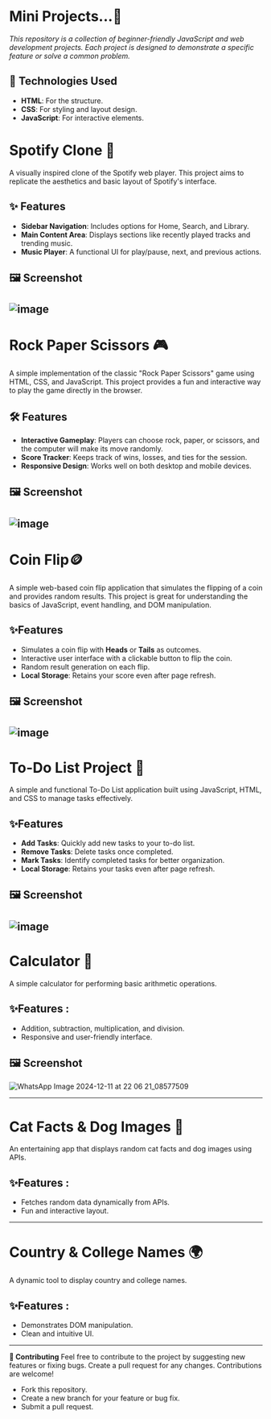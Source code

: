 # Mini Projects...🚀
*This repository is a collection of beginner-friendly JavaScript and web development projects. Each project is designed to demonstrate a specific feature or solve a common problem.*
## 🔧 Technologies Used
- **HTML**: For the structure.
- **CSS**: For styling and layout design.
- **JavaScript**: For interactive elements.
  
# Spotify Clone 🎵

A visually inspired clone of the Spotify web player. This project aims to replicate the aesthetics and basic layout of Spotify's interface.

## ✨ Features
- **Sidebar Navigation**: Includes options for Home, Search, and Library.
- **Main Content Area**: Displays sections like recently played tracks and trending music.
- **Music Player**: A functional UI for play/pause, next, and previous actions.

## 🖼️ Screenshot
![image](https://github.com/user-attachments/assets/8328c6a9-5f77-4ad3-bb8b-3897c35168e9)
---
# Rock Paper Scissors 🎮

A simple implementation of the classic "Rock Paper Scissors" game using HTML, CSS, and JavaScript. This project provides a fun and interactive way to play the game directly in the browser.

## 🛠️ Features
- **Interactive Gameplay**: Players can choose rock, paper, or scissors, and the computer will make its move randomly.
- **Score Tracker**: Keeps track of wins, losses, and ties for the session.
- **Responsive Design**: Works well on both desktop and mobile devices.
## 🖼️ Screenshot
![image](https://github.com/user-attachments/assets/24954d36-0ddd-4f4b-9a39-8debe52d3331)
---
# Coin Flip🪙

A simple web-based coin flip application that simulates the flipping of a coin and provides random results. This project is great for understanding the basics of JavaScript, event handling, and DOM manipulation.

## ✨Features

- Simulates a coin flip with **Heads** or **Tails** as outcomes.
- Interactive user interface with a clickable button to flip the coin.
- Random result generation on each flip.
- **Local Storage**: Retains your score even after page refresh.

## 🖼️ Screenshot
![image](https://github.com/user-attachments/assets/fe1efa28-21b9-467a-a968-27a88c0fab97)
---
# To-Do List Project 📝 

A simple and functional To-Do List application built using JavaScript, HTML, and CSS to manage tasks effectively.

## ✨Features
- **Add Tasks**: Quickly add new tasks to your to-do list.
- **Remove Tasks**: Delete tasks once completed.
- **Mark Tasks**: Identify completed tasks for better organization.
- **Local Storage**: Retains your tasks even after page refresh.

## 🖼️ Screenshot
![image](https://github.com/user-attachments/assets/3b657dc9-baa9-4bbf-b642-183e4b6e7b8a)
---
# Calculator 🧮

A simple calculator for performing basic arithmetic operations.

## ✨Features :
   * Addition, subtraction, multiplication, and division.
   * Responsive and user-friendly interface.

## 🖼️ Screenshot
![WhatsApp Image 2024-12-11 at 22 06 21_08577509](https://github.com/user-attachments/assets/a02bdd2c-b335-4de1-ba56-eb4376f8aab9)


---
#  Cat Facts & Dog Images 🐾

An entertaining app that displays random cat facts and dog images using APIs.

## ✨Features :
   * Fetches random data dynamically from APIs.
   * Fun and interactive layout.

---
# Country & College Names 🌍 

A dynamic tool to display country and college names.

## ✨Features :

  * Demonstrates DOM manipulation.
  * Clean and intuitive UI.

***


**🤝 Contributing**
Feel free to contribute to the project by suggesting new features or fixing bugs.
Create a pull request for any changes.
Contributions are welcome!

  * Fork this repository.
  * Create a new branch for your feature or bug fix.
  * Submit a pull request.
